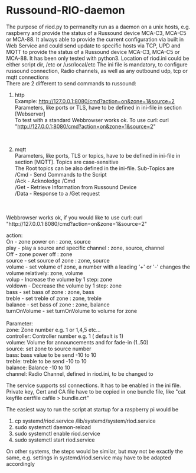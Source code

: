 # Russound-RIO-daemon
The purpose of riod.py to permanelty run as a daemon on a unix hosts, e.g. raspberry and provide the status of a Russound device MCA-C3, MCA-C5 or MCA-88.
It always able to provide the current configuration via built in Web Service and could send update to specific hosts via TCP, UPD and MQTT to provide the status of a Russound device MCA-C3, MCA-C5 or MCA-88.
It has been only tested with python3. Location of riod.ini could be either script dir, /etc or /usr/local/etc
The ini file is mandatory, to configure russound connection, Radio channels, as well as any outbound udp, tcp or mqtt connections
<br>
There are 2 different to send commands to russound:
<br>
1. http<br>
Example: http://127.0.0.1:8080/cmd?action=on&zone=1&source=2<br>
Parameters, like ports or TLS, have to be defined in ini-file in section [Webserver] <br>
To test with a standard Webbrowser works ok. To use curl: curl "http://127.0.0.1:8080/cmd?action=on&zone=1&source=2"
<br>

2. mqtt<br>
Parameters, like ports, TLS or topics, have to be defined in ini-file in section [MQTT]. Topics are case-sensitive<br>
The Root topics can be also defined in the ini-file. Sub-Topics are<br>
/Cmd - Send Commands to the Script<br>
/Ack - Acknoledge /Cmd<br>
/Get - Retrieve Information from Russound Device<br>
/Data - Response to a /Get request<br>
<br>
<br>
Webbrowser works ok, if you would like to use curl: curl "http://127.0.0.1:8080/cmd?action=on&zone=1&source=2"

action:<br>
	On - zone power on : zone, source<br>
	play - play a source and specific channel : zone, source, channel<br>
	Off - zone power off : zone<br>
	source - set source of zone : zone, source<br>
	volume - set volume of zone, a number with a leading '+' or '-' changes the volume relatively: zone, volume<br>
	volup - Increase the volume by 1 step: zone<br>
	voldown - Decrease the volume by 1  step: zone<br>
	bass - set bass of zone : zone, bass<br>
	treble - set treble of zone : zone, treble<br>
	balance - set bass of zone : zone, balance<br>
	turnOnVolume - set turnOnVolume to volume for zone<br>
<br>
Parameter:<br>
zone: Zone number e.g. 1 or 1,4,5 etc...<br>
controller: Controller number e.g. 1 ( default is 1)<br>
volume: Volume for announcements and for fade-in (1..50)<br>
source: set zone to source number<br>
bass: bass value to be send -10 to 10<br>
treble: treble to be send -10 to 10<br>
balance: Balance -10 to 10<br>
channel: Radio Channel, defined in riod.ini, to be changed to

The service supports ssl connections. It has to be enabled in the ini file. Private key, Cert and CA file have to be copied in one bundle file, like "cat keyfile certfile cafile > bundle.crt"

The easiest way to run the script at startup for a raspberry pi would be 
1. cp systemd/riod.service /lib/systemd/system/riod.service
2. sudo systemctl daemon-reload
3. sudo systemctl enable riod.service
4. sudo systemctl start riod.service

On other systems, the steps would be similar, but may not be exactly the same, e.g. settings in systemd/riod.service may have to be adapted accordingly
